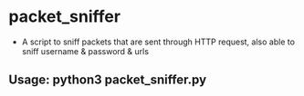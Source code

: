 # packet_sniffer
- A script to sniff packets that are sent through HTTP request, also able to sniff username & password & urls
## Usage: python3 packet_sniffer.py
